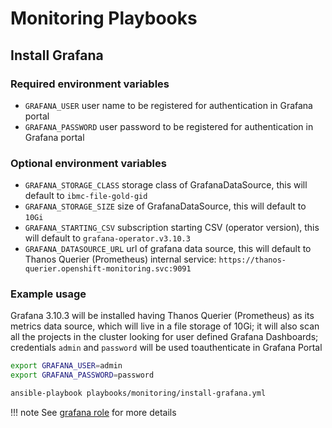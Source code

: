 # Monitoring Playbooks

## Install Grafana

### Required environment variables

- `GRAFANA_USER` user name to be registered for authentication in Grafana portal
- `GRAFANA_PASSWORD` user password to be registered for authentication in Grafana portal

### Optional environment variables
- `GRAFANA_STORAGE_CLASS` storage class of GrafanaDataSource, this will default to `ibmc-file-gold-gid`
- `GRAFANA_STORAGE_SIZE` size of GrafanaDataSource, this will default to `10Gi`
- `GRAFANA_STARTING_CSV` subscription starting CSV (operator version), this will default to `grafana-operator.v3.10.3`
- `GRAFANA_DATASOURCE_URL` url of grafana data source, this will default to Thanos Querier (Prometheus) internal service: `https://thanos-querier.openshift-monitoring.svc:9091`

### Example usage
Grafana 3.10.3 will be installed having Thanos Querier (Prometheus) as its metrics data source, which will live in a file storage of 10Gi; it will also scan all the projects in the cluster looking for user defined Grafana Dashboards; credentials `admin` and `password` will be used toauthenticate in Grafana Portal

```bash
export GRAFANA_USER=admin
export GRAFANA_PASSWORD=password

ansible-playbook playbooks/monitoring/install-grafana.yml
```

!!! note
    See [grafana role](../roles/grafana.md) for more details